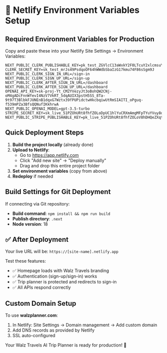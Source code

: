 # 🚀 Netlify Environment Variables Setup

## Required Environment Variables for Production

Copy and paste these into your Netlify Site Settings → Environment Variables:

```
NEXT_PUBLIC_CLERK_PUBLISHABLE_KEY=pk_test_ZGVlcC13aWxkY2F0LTcuY2xlcmsuYWNjb3VudHMuZGV2JA
CLERK_SECRET_KEY=sk_test_mrJs49PsdqoOF64hWWdbSbaIzG17kmu74F86sSgm9J
NEXT_PUBLIC_CLERK_SIGN_IN_URL=/sign-in
NEXT_PUBLIC_CLERK_SIGN_UP_URL=/sign-up
NEXT_PUBLIC_CLERK_AFTER_SIGN_IN_URL=/dashboard
NEXT_PUBLIC_CLERK_AFTER_SIGN_UP_URL=/dashboard
OPENAI_API_KEY=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
NEXT_PUBLIC_OPENAI_MODEL=gpt-3.5-turbo
STRIPE_SECRET_KEY=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
NEXT_PUBLIC_STRIPE_PUBLISHABLE_KEY=pk_live_51PZOhURt8fhfZOLoV8hDHQeZXqtGDjsEHgbFemKYMZ23ZPs1UeyuqElfuC2ZYS7ZutL9vfO1uK74QyG2L4R5utXa00hi06IXdp
```

## Quick Deployment Steps

1. **Build the project locally** (already done)
2. **Upload to Netlify**:
   - Go to https://app.netlify.com
   - Click "Add new site" → "Deploy manually"
   - Drag and drop this entire project folder
3. **Set environment variables** (copy from above)
4. **Redeploy** if needed

## Build Settings for Git Deployment

If connecting via Git repository:
- **Build command**: `npm install && npm run build`
- **Publish directory**: `.next`
- **Node version**: 18

## ✅ After Deployment

Your live URL will be: `https://[site-name].netlify.app`

Test these features:
- ✅ Homepage loads with Walz Travels branding
- ✅ Authentication (sign-up/sign-in) works
- ✅ Trip planner is protected and redirects to sign-in
- ✅ All APIs respond correctly

## Custom Domain Setup

To use **walzplanner.com**:
1. In Netlify: Site Settings → Domain management → Add custom domain
2. Add DNS records as provided by Netlify
3. SSL auto-configured

Your Walz Travels AI Trip Planner is ready for production! 🎉
